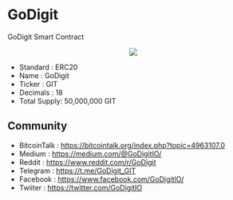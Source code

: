 # GoDigit
GoDigit Smart Contract
<p align="center"><img src="https://godigitio.github.io/GoDigit/images/logo-256.png"></p>

* Standard : ERC20
* Name : GoDigit
* Ticker : GIT
* Decimals : 18
* Total Supply: 50,000,000 GIT

## Community
* BitcoinTalk : https://bitcointalk.org/index.php?topic=4963107.0
* Medium : https://medium.com/@GoDigitIO/
* Reddit : https://www.reddit.com/r/GoDigit
* Telegram : https://t.me/GoDigit_GIT
* Facebook : https://www.facebook.com/GoDigitIO/
* Twiiter : https://twitter.com/GoDigitIO
